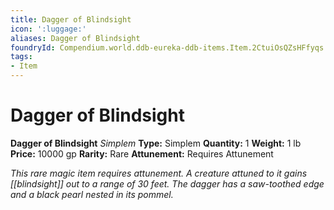```yaml
---
title: Dagger of Blindsight
icon: ':luggage:'
aliases: Dagger of Blindsight
foundryId: Compendium.world.ddb-eureka-ddb-items.Item.2CtuiOsQZsHFfyqs
tags:
- Item
---
```


# Dagger of Blindsight

**Dagger of Blindsight**
_Simplem_
**Type:** Simplem
**Quantity:** 1
**Weight:** 1 lb
**Price:** 10000 gp
**Rarity:** Rare
**Attunement:** Requires Attunement

*This rare magic item requires attunement. A creature attuned to it gains [[blindsight]] out to a range of 30 feet. The dagger has a saw-toothed edge and a black pearl nested in its pommel.*